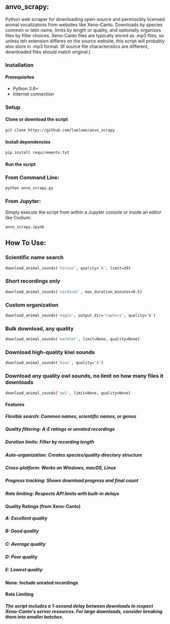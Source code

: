 ## anvo_scrapy: 
Python web scraper for downloading open-source and permissibly licensed animal vocalizatons from websites like Xeno-Canto. 
Downloads by species common or latin name, limits by length or quality, and optionally organizes files by filter choices. Xeno-Canto files are typically stored as .mp3 files, so unless teh extension differes on the source website, this script will probably also store in .mp3 format. (If source file characteristics are different, downloaded files should match original.)

### Installation

#### Prerequisites
- Python 3.6+
- Internet connection

### Setup

#### Clone or download the script
```bash
git clone https://github.com/laelume/anvo_scrapy
```

#### Install dependencies
```bash
pip install requirements.txt
```

#### Run the script

### From Command Line: 
```bash
python anvo_scrapy.py
```

### From Jupyter: 
Simply execute the script from within a Jupyter console or inside an editor like Codium:
```bash 
anvo_scrapy.ipynb
```

## How To Use: 


### Scientific name search
```bash
download_animal_sounds('Corvus', quality='A', limit=20)
```
### Short recordings only
```bash
download_animal_sounds('cardinal', max_duration_minutes=0.5)
```
### Custom organization
```bash
download_animal_sounds('eagle', output_dir='raptors', quality='B')
```
### Bulk download, any quality
```bash
download_animal_sounds('warbler', limit=None, quality=None)
```
### Download high-quality kiwi sounds
```bash
download_animal_sounds('kiwi', quality='A')
```
### Download any quality owl sounds, no limit on how many files it downloads
```bash
download_animal_sounds('owl', limit=None, quality=None)
```

#### Features

##### Flexible search: Common names, scientific names, or genus
##### Quality filtering: A-E ratings or unrated recordings
##### Duration limits: Filter by recording length
##### Auto-organization: Creates species/quality directory structure
##### Cross-platform: Works on Windows, macOS, Linux
##### Progress tracking: Shows download progress and final count
##### Rate limiting: Respects API limits with built-in delays

#### Quality Ratings (from Xeno-Canto)

##### A: Excellent quality
##### B: Good quality
##### C: Average quality
##### D: Poor quality
##### E: Lowest quality
#### None: Include unrated recordings

#### Rate Limiting
##### The script includes a 1-second delay between downloads to respect Xeno-Canto's server resources. For large downloads, consider breaking them into smaller batches.
